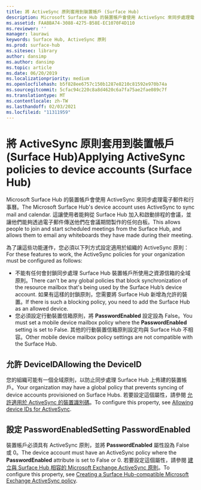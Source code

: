 ```yaml
---
title: 將 ActiveSync 原則套用到裝置帳戶 (Surface Hub)
description: Microsoft Surface Hub 的裝置帳戶會使用 ActiveSync 來同步處理電子郵件和行事曆。 這讓使用者能夠從 Surface Hub 加入和啟動排程的會議，並讓他們能夠透過電子郵件傳送他們在會議期間製作的任何白板。
ms.assetid: FAABBA74-3088-4275-B58E-EC1070F4D110
ms.reviewer: ''
manager: laurawi
keywords: Surface Hub, ActiveSync 原則
ms.prod: surface-hub
ms.sitesec: library
author: dansimp
ms.author: dansimp
ms.topic: article
ms.date: 06/20/2019
ms.localizationpriority: medium
ms.openlocfilehash: b5f828ee6757c150b1287e8210c81592e970b74a
ms.sourcegitcommit: 5cfac94c220c8a8d4620c6a7fa75ae2fae089c7f
ms.translationtype: MT
ms.contentlocale: zh-TW
ms.lasthandoff: 02/03/2021
ms.locfileid: "11311959"
---
```

# <span data-ttu-id="0b335-105">將 ActiveSync 原則套用到裝置帳戶 (Surface Hub)</span><span class="sxs-lookup"><span data-stu-id="0b335-105">Applying ActiveSync policies to device accounts (Surface Hub)</span></span>


<span data-ttu-id="0b335-106">Microsoft Surface Hub 的裝置帳戶會使用 ActiveSync 來同步處理電子郵件和行事曆。</span><span class="sxs-lookup"><span data-stu-id="0b335-106">The Microsoft Surface Hub's device account uses ActiveSync to sync mail and calendar.</span></span> <span data-ttu-id="0b335-107">這讓使用者能夠從 Surface Hub 加入和啟動排程的會議，並讓他們能夠透過電子郵件傳送他們在會議期間製作的任何白板。</span><span class="sxs-lookup"><span data-stu-id="0b335-107">This allows people to join and start scheduled meetings from the Surface Hub, and allows them to email any whiteboards they have made during their meeting.</span></span>

<span data-ttu-id="0b335-108">為了讓這些功能運作，您必須以下列方式設定適用於組織的 ActiveSync 原則：</span><span class="sxs-lookup"><span data-stu-id="0b335-108">For these features to work, the ActiveSync policies for your organization must be configured as follows:</span></span>

-   <span data-ttu-id="0b335-109">不能有任何會封鎖同步處理 Surface Hub 裝置帳戶所使用之資源信箱的全域原則。</span><span class="sxs-lookup"><span data-stu-id="0b335-109">There can't be any global policies that block synchronization of the resource mailbox that's being used by the Surface Hub’s device account.</span></span> <span data-ttu-id="0b335-110">如果有這樣的封鎖原則，您需要將 Surface Hub 新增為允許的裝置。</span><span class="sxs-lookup"><span data-stu-id="0b335-110">If there is such a blocking policy, you need to add the Surface Hub as an allowed device.</span></span>
-   <span data-ttu-id="0b335-111">您必須設定行動裝置信箱原則，將 **PasswordEnabled** 設定設為 False。</span><span class="sxs-lookup"><span data-stu-id="0b335-111">You must set a mobile device mailbox policy where the **PasswordEnabled** setting is set to False.</span></span> <span data-ttu-id="0b335-112">其他的行動裝置信箱原則設定均與 Surface Hub 不相容。</span><span class="sxs-lookup"><span data-stu-id="0b335-112">Other mobile device mailbox policy settings are not compatible with the Surface Hub.</span></span>

## <span data-ttu-id="0b335-113">允許 DeviceID</span><span class="sxs-lookup"><span data-stu-id="0b335-113">Allowing the DeviceID</span></span>

<span data-ttu-id="0b335-114">您的組織可能有一個全域原則，以防止同步處理 Surface Hub 上佈建的裝置帳戶。</span><span class="sxs-lookup"><span data-stu-id="0b335-114">Your organization may have a global policy that prevents syncing of device accounts provisioned on Surface Hubs.</span></span> <span data-ttu-id="0b335-115">若要設定這個屬性，請參閱 [允許適用於 ActiveSync 的裝置識別碼](appendix-a-powershell-scripts-for-surface-hub.md#allowing-device-ids-for-activesync)。</span><span class="sxs-lookup"><span data-stu-id="0b335-115">To configure this property, see [Allowing device IDs for ActiveSync](appendix-a-powershell-scripts-for-surface-hub.md#allowing-device-ids-for-activesync).</span></span>

## <span data-ttu-id="0b335-116">設定 PasswordEnabled</span><span class="sxs-lookup"><span data-stu-id="0b335-116">Setting PasswordEnabled</span></span>

<span data-ttu-id="0b335-117">裝置帳戶必須具有 ActiveSync 原則，並將 **PasswordEnabled** 屬性設為 False 或 0。</span><span class="sxs-lookup"><span data-stu-id="0b335-117">The device account must have an ActiveSync policy where the **PasswordEnabled** attribute is set to False or 0.</span></span> <span data-ttu-id="0b335-118">若要設定這個屬性，請參閱 [建立與 Surface Hub 相容的 Microsoft Exchange ActiveSync 原則](appendix-a-powershell-scripts-for-surface-hub.md#create-compatible-as-policy)。</span><span class="sxs-lookup"><span data-stu-id="0b335-118">To configure this property, see [Creating a Surface Hub-compatible Microsoft Exchange ActiveSync policy](appendix-a-powershell-scripts-for-surface-hub.md#create-compatible-as-policy).</span></span>

 

 





